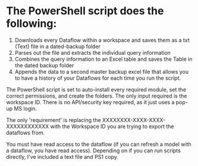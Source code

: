 # The PowerShell script does the following:

1. Downloads every Dataflow within a workspace and saves them as a txt (Text) file in a dated-backup folder
2. Parses out the file and extracts the individual query information
3. Combines the query information to an Excel table and saves the Table in the dated backup folder
4. Appends the data to a second master backup excel file that allows you to have a history of your Dataflows for each time you run the script.

The PowerShell script is set to auto-install every required module, set the correct permissions, and create the folders. The only input required is the workspace ID. There is no API/security key required, as it just uses a pop-up MS login.

The only 'requirement' is replacing the XXXXXXXX-XXXX-XXXX-XXXXXXXXXXXX with the Workspace ID you are trying to export the dataflows from. 

You must have read access to the dataflow (if you can refresh a model with a dataflow, you have read access). Depending on if you can run scripts directly, I've included a text file and PS1 copy.
